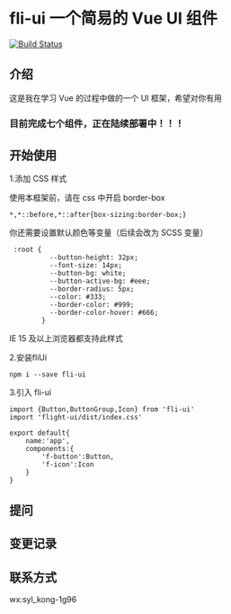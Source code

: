 # fli-ui 一个简易的 Vue UI 组件
[![Build Status](https://travis-ci.org/yinlong22/flight-UI.svg?branch=master)](https://travis-ci.org/yinlong22/flight-UI)
## 介绍
这是我在学习 Vue 的过程中做的一个 UI 框架，希望对你有用


### 目前完成七个组件，正在陆续部署中！！！

## 开始使用
1.添加 CSS 样式

使用本框架前，请在 css 中开启 border-box

    *,*::before,*::after{box-sizing:border-box;} 

你还需要设置默认颜色等变量（后续会改为 SCSS 变量）
```
 :root {
          --button-height: 32px;
          --font-size: 14px;
          --button-bg: white;
          --button-active-bg: #eee;
          --border-radius: 5px;
          --color: #333;
          --border-color: #999;
          --border-color-hover: #666;
        }
```

IE 15 及以上浏览器都支持此样式

2.安装fliUi
```
npm i --save fli-ui
```
3.引入 fli-ui
```
import {Button,ButtonGroup,Icon} from 'fli-ui'
import 'flight-ui/dist/index.css'

export default{
    name:'app',
    components:{
        'f-button':Button,
        'f-icon':Icon
    }
}
```

## 提问

## 变更记录

## 联系方式

wx:syl_kong-1g96

